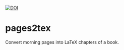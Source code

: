 [![DOI](https://zenodo.org/badge/737587578.svg)](https://zenodo.org/doi/10.5281/zenodo.10514473)

# pages2tex

Convert morning pages into LaTeX chapters of a book.
